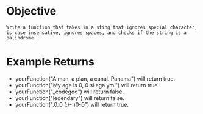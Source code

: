 # Objective
    Write a function that takes in a sting that ignores special character, is case insensative, ignores spaces, and checks if the string is a palindrome.

# Example Returns
* yourFunction("A man, a plan, a canal. Panama") will return true.
* yourFunction("My age is 0, 0 si ega ym.") will return true.
* yourFunction("_codegod") will return false.
* yourFunction("legendary") will return false.
* yourFunction(".0_0 (:/-\:)0-0") will return true.